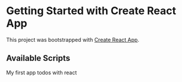 # Getting Started with Create React App

This project was bootstrapped with [Create React App](https://github.com/facebook/create-react-app).

## Available Scripts

My first app todos with react
